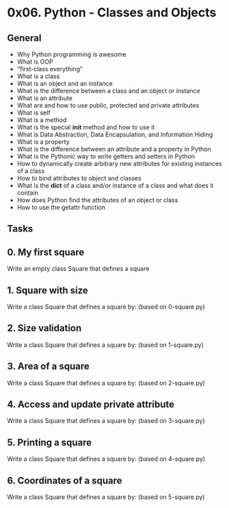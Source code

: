 # 0x06. Python - Classes and Objects

## General
* Why Python programming is awesome
* What is OOP
* “first-class everything”
* What is a class
* What is an object and an instance
* What is the difference between a class and an object or instance
* What is an attribute
* What are and how to use public, protected and private attributes
* What is self
* What is a method
* What is the special __init__ method and how to use it
* What is Data Abstraction, Data Encapsulation, and Information Hiding
* What is a property
* What is the difference between an attribute and a property in Python
* What is the Pythonic way to write getters and setters in Python
* How to dynamically create arbitrary new attributes for existing instances of a class
* How to bind attributes to object and classes
* What is the __dict__ of a class and/or instance of a class and what does it contain
* How does Python find the attributes of an object or class
* How to use the getattr function

## Tasks
## 0. My first square
Write an empty class Square that defines a square

## 1. Square with size
Write a class Square that defines a square by: (based on 0-square.py)

## 2. Size validation
Write a class Square that defines a square by: (based on 1-square.py)

## 3. Area of a square
Write a class Square that defines a square by: (based on 2-square.py)

## 4. Access and update private attribute
Write a class Square that defines a square by: (based on 3-square.py)

## 5. Printing a square
Write a class Square that defines a square by: (based on 4-square.py)

## 6. Coordinates of a square
Write a class Square that defines a square by: (based on 5-square.py)